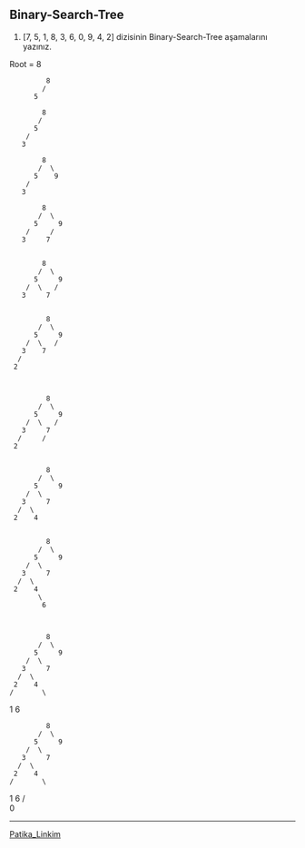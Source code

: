 ## Binary-Search-Tree 

1. [7, 5, 1, 8, 3, 6, 0, 9, 4, 2] dizisinin Binary-Search-Tree aşamalarını yazınız. 

Root = 8

             8
            /       
          5

            8
           /       
          5
        /
       3

            8
           /  \  
          5    9
        /
       3
 
            8
           /  \  
          5     9
        /     /
       3     7       
      
      
            8
           /  \  
          5     9
        /  \   /
       3     7       


             8
           /  \  
          5     9
        /  \   /
       3    7       
      /  
     2    
     


             8
           /  \  
          5     9
        /  \   /
       3     7       
      /     /
     2    


             8
           /  \  
          5     9
        /  \   
       3     7       
      /  \   
     2    4
     

             8
           /  \  
          5     9
        /  \   
       3     7       
      /  \   
     2    4
           \
            6



             8
           /  \  
          5     9
        /  \   
       3     7       
      /  \   
     2    4
    /       \
   1         6
              


             8
           /  \  
          5     9
        /  \   
       3     7       
      /  \   
     2    4
    /       \
   1         6
  /                    
 0

****


[Patika_Linkim](https://app.patika.dev/verkillius)
